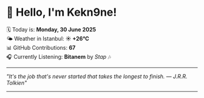# 👋 Hello, I'm Kekn9ne!

🗓️ Today is: **Monday, 30 June 2025**  
🌤️ Weather in Istanbul: **☀️   +26°C**  
📊 GitHub Contributions: **67**  
🎧 Currently Listening: **Bitanem** by *Stap* 🎶

---

_"It's the job that's never started that takes the longest to finish. — *J.R.R. Tolkien*"_

---
